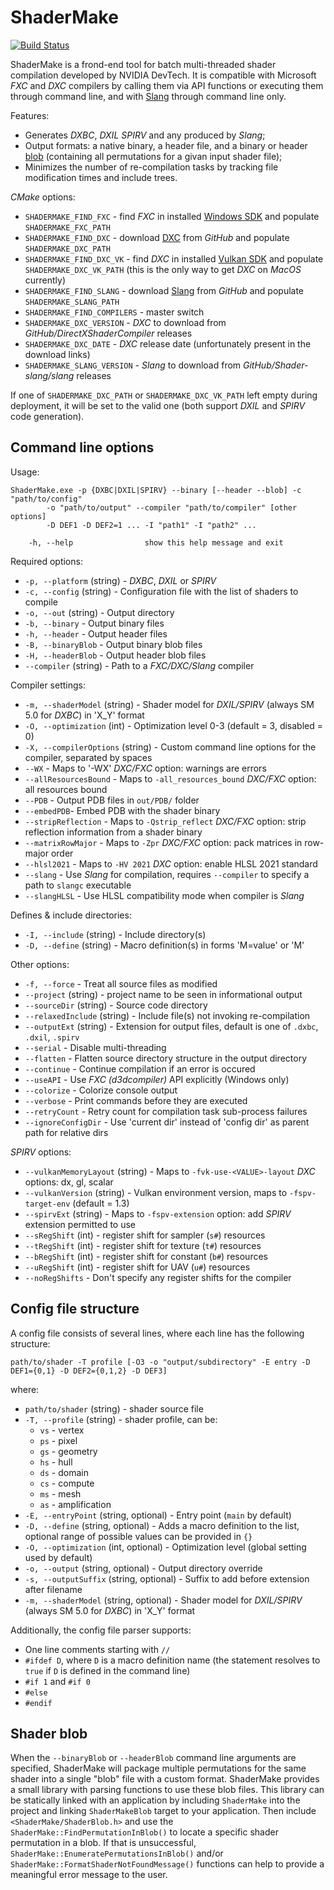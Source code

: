 # ShaderMake

[![Build Status](https://github.com/NVIDIA-RTX/ShaderMake/actions/workflows/build.yml/badge.svg)](https://github.com/NVIDIA-RTX/ShaderMake/actions/workflows/build.yml)

ShaderMake is a frond-end tool for batch multi-threaded shader compilation developed by NVIDIA DevTech. It is compatible with Microsoft *FXC* and *DXC* compilers by calling them via API functions or executing them through command line, and with [Slang](https://github.com/shader-slang/slang) through command line only.

Features:

- Generates *DXBC*, *DXIL* *SPIRV* and any produced by *Slang*;
- Output formats: a native binary, a header file, and a binary or header [blob](#user-content-shader-blob) (containing all permutations for a givan input shader file);
- Minimizes the number of re-compilation tasks by tracking file modification times and include trees.

*CMake* options:

- `SHADERMAKE_FIND_FXC` - find *FXC* in installed [Windows SDK](https://developer.microsoft.com/en-us/windows/downloads/windows-sdk/) and populate `SHADERMAKE_FXC_PATH`
- `SHADERMAKE_FIND_DXC` -  download [DXC](https://github.com/microsoft/DirectXShaderCompiler) from *GitHub* and populate `SHADERMAKE_DXC_PATH`
- `SHADERMAKE_FIND_DXC_VK` - find *DXC* in installed [Vulkan SDK](https://www.lunarg.com/vulkan-sdk/) and populate `SHADERMAKE_DXC_VK_PATH` (this is the only way to get *DXC* on *MacOS* currently)
- `SHADERMAKE_FIND_SLANG` - download [Slang](https://github.com/shader-slang/slang) from *GitHub* and populate `SHADERMAKE_SLANG_PATH`
- `SHADERMAKE_FIND_COMPILERS` - master switch
- `SHADERMAKE_DXC_VERSION` - *DXC* to download from *GitHub/DirectXShaderCompiler* releases
- `SHADERMAKE_DXC_DATE` - *DXC* release date (unfortunately present in the download links)
- `SHADERMAKE_SLANG_VERSION` - *Slang* to download from *GitHub/Shader-slang/slang* releases

If one of `SHADERMAKE_DXC_PATH` or `SHADERMAKE_DXC_VK_PATH` left empty during deployment, it will be set to the valid one (both support *DXIL* and *SPIRV* code generation).

## Command line options

Usage:

```
ShaderMake.exe -p {DXBC|DXIL|SPIRV} --binary [--header --blob] -c "path/to/config"
        -o "path/to/output" --compiler "path/to/compiler" [other options]
        -D DEF1 -D DEF2=1 ... -I "path1" -I "path2" ...

    -h, --help                show this help message and exit
```

Required options:
- `-p, --platform` (string) - *DXBC*, *DXIL* or *SPIRV*
- `-c, --config` (string) - Configuration file with the list of shaders to compile
- `-o, --out` (string) - Output directory
- `-b, --binary` - Output binary files
- `-h, --header` - Output header files
- `-B, --binaryBlob` - Output binary blob files
- `-H, --headerBlob` - Output header blob files
- `--compiler` (string) - Path to a *FXC/DXC/Slang* compiler

Compiler settings:
- `-m, --shaderModel` (string) - Shader model for *DXIL/SPIRV* (always SM 5.0 for *DXBC*) in 'X_Y' format
- `-O, --optimization` (int) - Optimization level 0-3 (default = 3, disabled = 0)
- `-X, --compilerOptions` (string) - Custom command line options for the compiler, separated by spaces
- `--WX` - Maps to '-WX' *DXC/FXC* option: warnings are errors
- `--allResourcesBound` - Maps to `-all_resources_bound` *DXC/FXC* option: all resources bound
- `--PDB` - Output PDB files in `out/PDB/` folder
- `--embedPDB`- Embed PDB with the shader binary
- `--stripReflection` - Maps to `-Qstrip_reflect` *DXC/FXC* option: strip reflection information from a shader binary
- `--matrixRowMajor` - Maps to `-Zpr` *DXC/FXC* option: pack matrices in row-major order
- `--hlsl2021` - Maps to `-HV 2021` *DXC* option: enable HLSL 2021 standard
- `--slang` - Use *Slang* for compilation, requires `--compiler` to specify a path to `slangc` executable
- `--slangHLSL` - Use HLSL compatibility mode when compiler is *Slang*

Defines & include directories:
- `-I, --include` (string) - Include directory(s)
- `-D, --define` (string) - Macro definition(s) in forms 'M=value' or 'M'

Other options:
- `-f, --force` - Treat all source files as modified
- `--project` (string) - project name to be seen in informational output
- `--sourceDir` (string) - Source code directory
- `--relaxedInclude` (string) - Include file(s) not invoking re-compilation
- `--outputExt` (string) - Extension for output files, default is one of `.dxbc`, `.dxil`, `.spirv`
- `--serial` - Disable multi-threading
- `--flatten` - Flatten source directory structure in the output directory
- `--continue` - Continue compilation if an error is occured
- `--useAPI` - Use *FXC (d3dcompiler)* API explicitly (Windows only)
- `--colorize` - Colorize console output
- `--verbose` - Print commands before they are executed
- `--retryCount` - Retry count for compilation task sub-process failures
- `--ignoreConfigDir` - Use 'current dir' instead of 'config dir' as parent path for relative dirs

*SPIRV* options:
- `--vulkanMemoryLayout` (string) - Maps to `-fvk-use-<VALUE>-layout` *DXC* options: dx, gl, scalar
- `--vulkanVersion` (string) - Vulkan environment version, maps to `-fspv-target-env` (default = 1.3)
- `--spirvExt` (string) - Maps to `-fspv-extension` option: add *SPIRV* extension permitted to use
- `--sRegShift` (int) - register shift for sampler (`s#`) resources
- `--tRegShift` (int) - register shift for texture (`t#`) resources
- `--bRegShift` (int) - register shift for constant (`b#`) resources
- `--uRegShift` (int) - register shift for UAV (`u#`) resources
- `--noRegShifts` - Don't specify any register shifts for the compiler

## Config file structure

A config file consists of several lines, where each line has the following structure:

```
path/to/shader -T profile [-O3 -o "output/subdirectory" -E entry -D DEF1={0,1} -D DEF2={0,1,2} -D DEF3]
```

where:
- `path/to/shader` (string) - shader source file
- `-T, --profile` (string) - shader profile, can be:
  - `vs` - vertex
  - `ps` - pixel
  - `gs` - geometry
  - `hs` - hull
  - `ds` - domain
  - `cs` - compute
  - `ms` - mesh
  - `as` - amplification
- `-E, --entryPoint` (string, optional) - Entry point (`main` by default)
- `-D, --define` (string, optional) - Adds a macro definition to the list, optional range of possible values can be provided in `{}`
- `-O, --optimization` (int, optional) - Optimization level (global setting used by default)
- `-o, --output` (string, optional) - Output directory override
- `-s, --outputSuffix` (string, optional) - Suffix to add before extension after filename
- `-m, --shaderModel` (string, optional) - Shader model for *DXIL/SPIRV* (always SM 5.0 for *DXBC*) in 'X_Y' format

Additionally, the config file parser supports:

- One line comments starting with `//`
- `#ifdef D`, where `D` is a macro definition name (the statement resolves to `true` if `D` is defined in the command line)
- `#if 1` and `#if 0`
- `#else`
- `#endif`

## Shader blob

When the `--binaryBlob` or `--headerBlob` command line arguments are specified, ShaderMake will package multiple permutations for the same shader into a single "blob" file with a custom format. ShaderMake provides a small library with parsing functions to use these blob files. This library can be statically linked with an application by including `ShaderMake` into the project and linking `ShaderMakeBlob` target to your application. Then include `<ShaderMake/ShaderBlob.h>` and use the `ShaderMake::FindPermutationInBlob()` to locate a specific shader permutation in a blob. If that is unsuccessful, `ShaderMake::EnumeratePermutationsInBlob()` and/or `ShaderMake::FormatShaderNotFoundMessage()` functions can help to provide a meaningful error message to the user.
